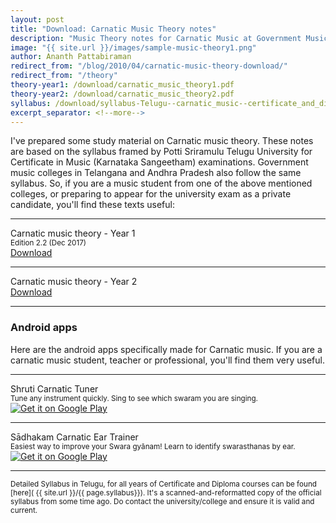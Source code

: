 ```yaml
---
layout: post
title: "Download: Carnatic Music Theory notes"
description: "Music Theory notes for Carnatic Music at Government Music colleges, Andhra Pradesh/Telangana. PDFs. Free download"
image: "{{ site.url }}/images/sample-music-theory1.png"
author: Ananth Pattabiraman
redirect_from: "/blog/2010/04/carnatic-music-theory-download/"
redirect_from: "/theory"
theory-year1: /download/carnatic_music_theory1.pdf
theory-year2: /download/carnatic_music_theory2.pdf  
syllabus: /download/syllabus-Telugu--carnatic_music--certificate_and_diploma--all_years.pdf  
excerpt_separator: <!--more-->
---
```


I've prepared some study material on Carnatic music theory. These notes are based on the syllabus framed by Potti Sriramulu Telugu University for Certificate in Music (Karnataka Sangeetham) examinations. Government music colleges in Telangana and Andhra Pradesh also follow the same syllabus. So, if you are a music student from one of the above mentioned colleges, or preparing to appear for the university exam as a private candidate, you'll find these texts useful:

<hr />
<div class='row'>
  <div class="col-md-6 text-center">
  Carnatic music theory - Year 1<br />
  <small>Edition 2.2 (Dec 2017)</small>
  </div>

  <div class="col-md-6 text-center">
    <a class="btn btn-primary" href="{{ site.url }}/{{ page.theory-year1}}">Download</a>
  </div>
</div>

<hr />

<div class='row'>
  <div class="col-md-6 text-center">
  Carnatic music theory - Year 2
  </div>

  <div class="col-md-6 text-center">
    <a class="btn btn-primary" href="{{ site.url }}/{{ page.theory-year2}}">Download</a>
  </div>
</div>

<hr />

### Android apps

Here are the android apps specifically made for Carnatic music. If you are a carnatic music student, teacher or professional, you'll find them very useful.

<hr />
<div class='row'
     itemscope itemtype="schema.org/MobileApplication">
  <meta itemprop="operatingSystem" content="Android" />
  <meta itemprop="applicationCategory" content="Music" />
  <meta itemprop='sameAs' content='https://play.google.com/store/apps/details?id=org.kuyil.shruti'>

  <div class="col-md-6">
    <span itemprop="name">Shruti Carnatic Tuner</span><br />
  <small><span itemprop="featureList">Tune any instrument quickly. Sing to see which swaram you are singing.</span></small>
  </div>

  <div class="col-sm-offset-4 col-sm-4 col-md-offset-1 col-md-3">
    <a itemprop="url"
     href='https://play.google.com/store/apps/details?id=org.kuyil.shruti&utm_source=beautifulnote&utm_campaign=theory-notes-page&pcampaignid=MKT-Other-global-all-co-prtnr-py-PartBadge-Mar2515-1'>
      <img class='img-responsive' alt='Get it on Google Play' src='https://play.google.com/intl/en_us/badges/images/generic/en_badge_web_generic.png'/>
    </a>
  </div>
</div>

<hr />

<div class='row'
     itemscope itemtype="schema.org/MobileApplication">
  <meta itemprop="operatingSystem" content="Android" />
  <meta itemprop="applicationCategory" content="Music" />
  <meta itemprop='sameAs' content='https://play.google.com/store/apps/details?id=org.kuyil.sadhakam'>

  <div class="col-md-6">
    <span itemprop="name">Sādhakam Carnatic Ear Trainer</span><br />
  <small><span itemprop="featureList">Easiest way to improve your Swara gyānam! Learn to identify swarasthanas by ear.</span></small>
  </div>

  <div class="col-sm-offset-4 col-sm-4 col-md-offset-1 col-md-3">
    <a itemprop="url"
     href='https://play.google.com/store/apps/details?id=org.kuyil.sadhakam&utm_source=beautifulnote&utm_campaign=theory-notes-page&pcampaignid=MKT-Other-global-all-co-prtnr-py-PartBadge-Mar2515-1'>
      <img class='img-responsive' alt='Get it on Google Play'
            src='https://play.google.com/intl/en_us/badges/images/generic/en_badge_web_generic.png'/>
    </a>
  </div>
</div>

<hr />
<!--more-->

<p></p>
<small>Detailed Syllabus in Telugu, for all years of Certificate and Diploma courses can be found [here]( {{ site.url }}/{{ page.syllabus}}). It's a scanned-and-reformatted copy of the official syllabus from some time ago. Do contact the university/college and ensure it is valid and current.</a>
